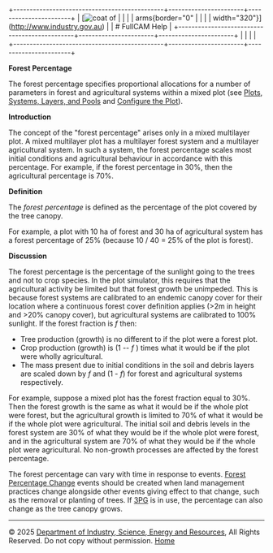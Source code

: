 +----------------------------------------------+-----------------------+-----------------------+
| [![coat of                                   |                       | [](index.htm)         |
| arms](imgs/DISER-inline_Mono.png){border="0" |                       |                       |
| width="320"}](http://www.industry.gov.au)    |                       | # FullCAM Help        |
+----------------------------------------------+-----------------------+-----------------------+
|                                              |                       |                       |
+----------------------------------------------+-----------------------+-----------------------+

**Forest Percentage**

The forest percentage specifies proportional allocations for a number of
parameters in forest and agricultural systems within a mixed plot (see
[Plots, Systems, Layers, and
Pools](57_Plots,%20Systems,%20Layers,%20and%20Pools.htm) and [Configure
the Plot](6_Configure%20the%20Plot.htm)).

**Introduction**

The concept of the "forest percentage" arises only in a mixed multilayer
plot. A mixed multilayer plot has a multilayer forest system and a
multilayer agricultural system. In such a system, the forest percentage
scales most initial conditions and agricultural behaviour in accordance
with this percentage. For example, if the forest percentage in 30%, then
the agricultural percentage is 70%.

**Definition**

The *forest percentage* is defined as the percentage of the plot covered
by the tree canopy.

For example, a plot with 10 ha of forest and 30 ha of agricultural
system has a forest percentage of 25% (because 10 / 40 = 25% of the plot
is forest).

**Discussion**

The forest percentage is the percentage of the sunlight going to the
trees and not to crop species. In the plot simulator, this requires that
the agricultural activity be limited but that forest growth be
unimpeded. This is because forest systems are calibrated to an endemic
canopy cover for their location where a continuous forest cover
definition applies (\>2m in height and \>20% canopy cover), but
agricultural systems are calibrated to 100% sunlight. If the forest
fraction is *f* then:

- Tree production (growth) is no different to if the plot were a forest
  plot.
- Crop production (growth) is (1 -- *f* ) times what it would be if the
  plot were wholly agricultural.
- The mass present due to initial conditions in the soil and debris
  layers are scaled down by *f* and (1 - *f*) for forest and
  agricultural systems respectively.

For example, suppose a mixed plot has the forest fraction equal to 30%.
Then the forest growth is the same as what it would be if the whole plot
were forest, but the agricultural growth is limited to 70% of what it
would be if the whole plot were agricultural. The initial soil and
debris levels in the forest system are 30% of what they would be if the
whole plot were forest, and in the agricultural system are 70% of what
they would be if the whole plot were agricultural. No non-growth
processes are affected by the forest percentage.

The forest percentage can vary with time in response to events. [Forest
Percentage Change](116_Forest%20Percentage%20Change.htm) events should
be created when land management practices change alongside other events
giving effect to that change, such as the removal or planting of trees.
If [3PG](http://www.fullcam.au/FullCAMServer2020/Help/115_3PG.htm) is in
use, the percentage can also change as the tree canopy grows.

------------------------------------------------------------------------

© 2025 [Department of Industry, Science, Energy and
Resources](http://www.industry.gov.au "Department of Industry, Science, Energy and Resources"),
All Rights Reserved. Do not copy without permission.
[Home](index.htm "help index")
